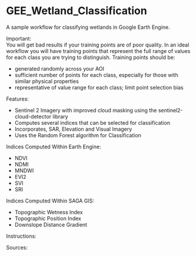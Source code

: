 # GEE_Wetland_Classification
A sample workflow for classifying wetlands in Google Earth Engine.

Important: <br />
You will get bad results if your training points are of poor quality. 
In an ideal workflow you will have training points that represent the full range of values for each class you are trying to distinguish.
Training points should be:
- generated randomly across your AOI
- sufficient number of points for each class, especially for those with similar physical properties
- representative of value range for each class; limit point selection bias

Features:
- Sentinel 2 Imagery with improved cloud masking using the sentinel2-cloud-detector library
- Computes several indices that can be selected for classification
- Incorporates, SAR, Elevation and Visual Imagery
- Uses the Random Forest algorithm for Classification

Indices Computed Within Earth Engine:
- NDVI
- NDMI
- MNDWI
- EVI2
- SVI
- SRI

Indices Computed Within SAGA GIS:
- Topographic Wetness Index
- Topographic Position Index
- Downslope Distance Gradient

Instructions:

Sources:

